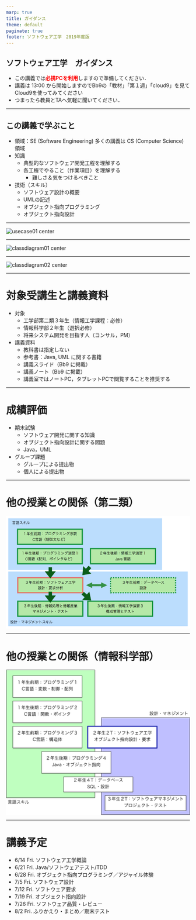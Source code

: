 ```yaml
---
marp: true
title: ガイダンス
theme: default
paginate: true
footer: ソフトウェア工学　2019年度版
---
```


<style>
section {
    width: 960px;
    height: 720px;
    font-size: 20pt;
}
em {
    font-style: normal;
    color: purple;
}
strong {
    font-style: normal;
    color: red;
}
img[alt~="center"] {
  display: block;
  margin: 0 auto;
}
</style>


## ソフトウェア工学　ガイダンス

- この講義では**必携PCを利用**しますので準備してください．
- 講義は 13:00 から開始しますのでBb9の「教材」「第１週」「cloud9」を見て Cloud9を使ってみてください
- つまったら教員とTAへ気軽に聞いてください．

---

## この講義で学ぶこと

- 領域：SE (Software Engineering) 
多くの講義は CS (Computer Science) 領域
- 知識
	- 典型的なソフトウェア開発工程を理解する
	- 各工程でやること（作業項目）を理解する
		- 難しさ＆気をつけるべきこと
- 技術（スキル）
	- ソフトウェア設計の概要
	- UMLの記述
	- オブジェクト指向プログラミング
	- オブジェクト指向設計

---

![usecase01 center](https://www.plantuml.com/plantuml/png/0/JP6nJiCm48PtFuL7EXI9WQLJtmIPz20MIHtPbmUeBR6mTK4TMXPKmGG25RKIA0zpLH1lGMmbjHTBv-_tT_PvQb1ehCk2cKmKm2_EBra1DyXHSIrlS-GpgI53gUQCYGoLvXDoMtBVPBycN1XU6z2HB0DfkZN070GcsEuyTaza3rqe9307NQeeM9Fx9FSOM5MNLJpRa7qcjndKAClEpBhscJ30puxDkjs_qc95zc7a0tS0LSJjn_xlvJt1rqeM4V_kjktXBS6LgdN4QNUoo-DFGulxKV_ygtWLpSVZapaKWoSKCUmpVgSVaBzhKWwq7yv0-z8hWzgFvwGCWU2UmdpM_UW_ "usecase01")

---

![classdiagram01 center](https://www.plantuml.com/plantuml/png/0/JOz12m5H4CVFvbDCxwXMvEQmxLVPtZxsrMDhtpZ9mJf9IX5jn8bIADpvC6iNtyApHUOo_sP-lvfnDBaXjPiAVEa9v3BaIe0ITK8AC9GDdz2JeU0aWnPexYg1LU3ArHfPUjW-fck6haQD7IYaur4w644Nli1pltXSTpcW_W0qbIsMsNoJnoIw9FtLdvR5qMisIGVdt2HZcfsPbqkb8aFB-YQ5DNF4QNE_7PDUd4H3j1aG1fPb_v2FLs5O_5Yc4u0ZMfvv-0q0 "classdiagram01")

---

![classdiagram02 center](https://www.plantuml.com/plantuml/png/0/VP8nQyCm48Ndw5SSdjmG6oVGnOIGeMFRnMiNHRhQeh9Sf7F1bFxtdkGu3QH4sxrtz-wJq36Gz3JsLdH68oZZbKLXyPs01l2cxGYqyQZ834u49It2JYWhGu2ieL6Zev21313WMwoSxB66XhnnhH30fqLwPJ5_kCXH9Vc1kKLLmpD7Znu3-r-3qSdzv3vgL8Twj6aoEJzYsRlCfBtsPc-Cq7AgWLDI4Un0StK7YTKdEKLn6MEbuSbhoMDh0kLXldYSdr_WXlu5pMdu1tsvLK8dHXUhW9Glk9i_rWtSVv_hS0wkod9NLV3ce9_EL1diYw80AoZPwmm6hWzpxsDi9NcAA3O6R3DOp_Rsd7919VRBU0xSUaId-R_y0W00 "classdiagram02")

---

# 対象受講生と講義資料

- 対象
	- 工学部第二類３年生（情報工学課程：必修）
	- 情報科学部２年生（選択必修）
	- 将来システム開発を目指す人（コンサル，PM）
- 講義資料
	- 教科書は指定しない
	- 参考書：Java, UML に関する書籍
	- 講義スライド（Bb9 に掲載）
	- 講義ノート（Bb9 に掲載）
	- 講義室ではノートPC，タブレットPCで閲覧することを推奨する

---

# 成績評価

- 期末試験
	- ソフトウェア開発に関する知識
	- オブジェクト指向設計に関する問題
	- Java，UML
- グループ課題
	- グループによる提出物
	- 個人による提出物

---
# 他の授業との関係（第二類）

![center](figs/relation.png)

---
# 他の授業との関係（情報科学部）

![height:500px center](figs/relation2.png)

---

# 講義予定

- 6/14 Fri. ソフトウェア工学概論
- 6/21 Fri. Java/ソフトウェアテスト/TDD
- 6/28 Fri. オブジェクト指向プログラミング／アジャイル体験
- 7/5 Fri. ソフトウェア設計
- 7/12 Fri. ソフトウェア要求
- 7/19 Fri. オブジェクト指向設計
- 7/26 Fri. ソフトウェア品質・レビュー
- 8/2 Fri. ふりかえり・まとめ／期末テスト
